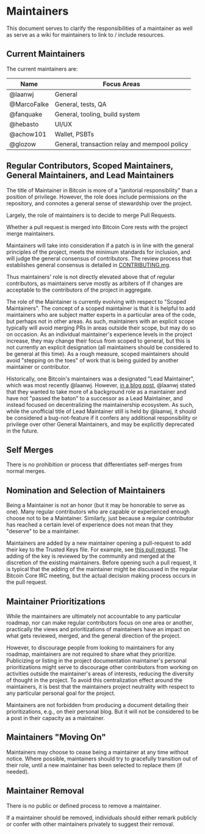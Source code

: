 # Maintainers

This document serves to clarify the responsibilities of a maintainer as well as
serve as a wiki for maintainers to link to / include resources.


## Current Maintainers

The current maintainers are:

| Name  | Focus Areas |
| ------------- | ------------- |
| @laanwj | General  |
| @MarcoFalke   | General, tests, QA  |
| @fanquake   | General, tooling, build system  |
| @hebasto    | UI/UX  |
| @achow101    | Wallet, PSBTs  |
| @glozow     | General, transaction relay and mempool policy |



## Regular Contributors, Scoped Maintainers, General Maintainers, and Lead Maintainers

The title of Maintainer in Bitcoin is more of a "janitorial responsibility"
than a position of privilege. However, the role does include permissions on the
repository, and connotes a general sense of stewardship over the project.


Largely, the role of maintainers is to decide to merge Pull Requests.

Whether a pull request is merged into Bitcoin Core rests with the project merge
maintainers.

Maintainers will take into consideration if a patch is in line with the general
principles of the project, meets the minimum standards for inclusion, and will
judge the general consensus of contributors. The review process that
establishes general consensus is detailed in
[CONTRIBUTING.mg](/CONTRIBUTING.md).

Thus maintainers' role is not directly elevated above that of regular
contributors, as maintainers serve mostly as arbiters of if changes are
acceptable to the contributors of the project in aggregate.

The role of the Maintainer is currently evolving with respect to "Scoped
Maintainers". The concept of a scoped maintainer is that it is helpful to add
maintainers who are subject matter experts in a particular area of the code,
but perhaps not in other areas. As such, maintainers with an explicit scope
typically will avoid merging PRs in areas outside their scope, but may do so on
occasion. As an individual maintainer's experience levels in the project
increase, they may change their focus from scoped to general, but this is not
currently an explicit designation (all maintainers should be considered to be
general at this time). As a rough measure, scoped maintainers should avoid
"stepping on the toes" of work that is being guided by another maintainer or
contributor.

Historically, one Bitcoin's maintainers was a designated "Lead Maintainer",
which was most recently @laanwj. However, [in a blog
post](https://laanwj.github.io/2021/01/21/decentralize.html), @laanwj stated
that they wanted to take more of a background role as a maintainer and have not
"passed the baton" to a successor as a Lead Maintainer, and instead focused on
decentralizing the maintainership ecosystem. As such, while the unofficial
title of Lead Maintainer still is held by @laanwj, it should be considered a
bug-not-feature if it confers any additional responsibility or privilege over
other General Maintainers, and may be explicitly deprecated in the future.

## Self Merges

There is no prohibition or process that differentiates self-merges from normal
merges.


## Nomination and Selection of Maintainers

Being a Maintainer is not an honor (but it may be honorable to serve as one).
Many regular contributors who are capable or experienced enough choose not to
be a Maintainer. Similarly, just because a regular contributor has reached a
certain level of experience does not mean that they "deserve" to be a maintainer.

Maintainers are added by a new maintainer opening a pull-request to add their
key to the Trusted Keys file. For example, see [this pull
request](https://github.com/bitcoin/bitcoin/pull/23798). The adding of the key
is reviewed by the community and merged at the discretion of the existing
maintainers. Before opening such a pull request, it is typical that the adding
of the maintainer might be discussed in the regular Bitcoin Core IRC meeting,
but the actual decision making process occurs in the pull request.


## Maintainer Prioritizations

While the maintainers are ultimately not accountable to any particular roadmap,
nor can make regular contributors focus on one area or another, practically the
views and prioritizations of maintainers have an impact on what gets reviewed,
merged, and the general direction of the project.


However, to discourage people from looking to maintainers for any roadmap,
maintainers are not required to share what they prioritize. Publicizing or
listing in the project documentation maintainer's personal prioritizations
might serve to discourage other contributors from working on activities outside
the maintainer's areas of interests, reducing the diversity of thought in the
project. To avoid this centralization effect around the maintainers, it is best
that the maintainers project neutrality with respect to any particular personal
goal for the project.

Maintainers are not forbidden from producing a document detailing their
prioritizations, e.g., on their personal blog. But it will not be considered to
be a post in their capacity as a maintainer.

## Maintainers "Moving On"

Maintainers may choose to cease being a maintainer at any time without notice.
Where possible, maintainers should try to gracefully transition out of their
role, until a new maintainer has been selected to replace them (if needed).

## Maintainer Removal

There is no public or defined process to remove a maintainer.

If a maintainer should be removed, individuals should either remark publicly or
confer with other maintainers privately to suggest their removal.
